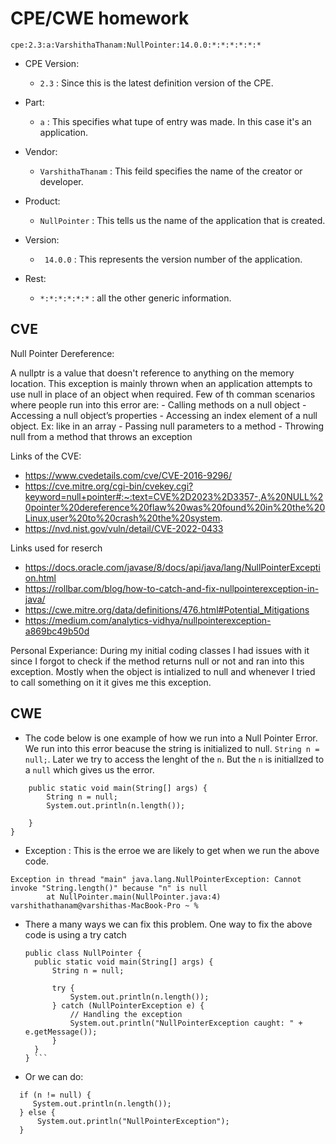 # CPE/CWE homework

`` cpe:2.3:a:VarshithaThanam:NullPointer:14.0.0:*:*:*:*:*:* ``


- CPE Version:
  - ``2.3`` : Since this is the latest definition version of the CPE.

- Part:
  - ``a`` : This specifies what tupe of entry was made. In this case it's an application. 
- Vendor:
  - ``VarshithaThanam`` : This feild specifies the name of the creator or developer.
- Product:
  - ``NullPointer`` : This tells us the name of the application that is created.
- Version:
  - `` 14.0.0`` : This represents the version number of the application.
- Rest:
  - ``*:*:*:*:*:*`` : all the other generic information.

## CVE

Null Pointer Dereference:

  A nullptr is a value that doesn't reference to anything on the memory location. This exception is mainly thrown when an application attempts to use null in place of an object when required. Few of th comman scenarios where people run into this error are:
    - Calling methods on a null object
    - Accessing a null object’s properties
    - Accessing an index element of a null object. Ex: like in an array
    - Passing null parameters to a method
    - Throwing null from a method that throws an exception

Links of the CVE:
  - https://www.cvedetails.com/cve/CVE-2016-9296/
  - https://cve.mitre.org/cgi-bin/cvekey.cgi?keyword=null+pointer#:~:text=CVE%2D2023%2D3357-,A%20NULL%20pointer%20dereference%20flaw%20was%20found%20in%20the%20Linux,user%20to%20crash%20the%20system.
  - https://nvd.nist.gov/vuln/detail/CVE-2022-0433 

Links used for reserch
  - https://docs.oracle.com/javase/8/docs/api/java/lang/NullPointerException.html
  - https://rollbar.com/blog/how-to-catch-and-fix-nullpointerexception-in-java/
  - https://cwe.mitre.org/data/definitions/476.html#Potential_Mitigations
  - https://medium.com/analytics-vidhya/nullpointerexception-a869bc49b50d 

Personal Experiance:
  During my initial coding classes I had issues with it since I forgot to check if the method returns null or not and ran into this exception. Mostly when the object is intialized to null and whenever I tried to call something on it it gives me this exception. 
  
## CWE

- The code below is one example of how we run into a Null Pointer Error. We run into this error beacuse the string is initialized to null. `String n = null;`. Later we try to access the lenght of the `n`. But the `n` is initiallzed to a `null` which gives us the error.

```public class NullPointer {
    public static void main(String[] args) {
        String n = null;
        System.out.println(n.length());

    }
}

```

- Exception : This is the erroe we are likely to get when we run the above code. 

```
Exception in thread "main" java.lang.NullPointerException: Cannot invoke "String.length()" because "n" is null
        at NullPointer.main(NullPointer.java:4)
varshithathanam@varshithas-MacBook-Pro ~ % 

```
- There a many ways we can fix this problem. One way to fix the above code is using a try catch
  ```
  public class NullPointer {
    public static void main(String[] args) {
        String n = null;

        try {
            System.out.println(n.length());
        } catch (NullPointerException e) {
            // Handling the exception
            System.out.println("NullPointerException caught: " + e.getMessage());
        }
    }
  } ```

- Or we can do:

```
  if (n != null) {
     System.out.println(n.length());
  } else {
      System.out.println("NullPointerException");
  }

```



